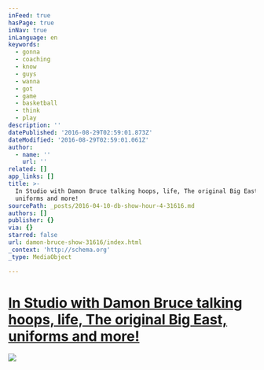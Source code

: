 ```yaml
---
inFeed: true
hasPage: true
inNav: true
inLanguage: en
keywords:
  - gonna
  - coaching
  - know
  - guys
  - wanna
  - got
  - game
  - basketball
  - think
  - play
description: ''
datePublished: '2016-08-29T02:59:01.873Z'
dateModified: '2016-08-29T02:59:01.061Z'
author:
  - name: ''
    url: ''
related: []
app_links: []
title: >-
  In Studio with Damon Bruce talking hoops, life, The original Big East,
  uniforms and more!
sourcePath: _posts/2016-04-10-db-show-hour-4-31616.md
authors: []
publisher: {}
via: {}
starred: false
url: damon-bruce-show-31616/index.html
_context: 'http://schema.org'
_type: MediaObject

---
```

# [In Studio with Damon Bruce talking hoops, life, The original Big East, uniforms and more!][0]
![](https://the-grid-user-content.s3-us-west-2.amazonaws.com/bd722bb3-01a0-497c-a843-0baa15d90c23.jpg)

[0]: http://media.957thegame.com/a/114144016/db-show-hour-4-3-16-16.htm